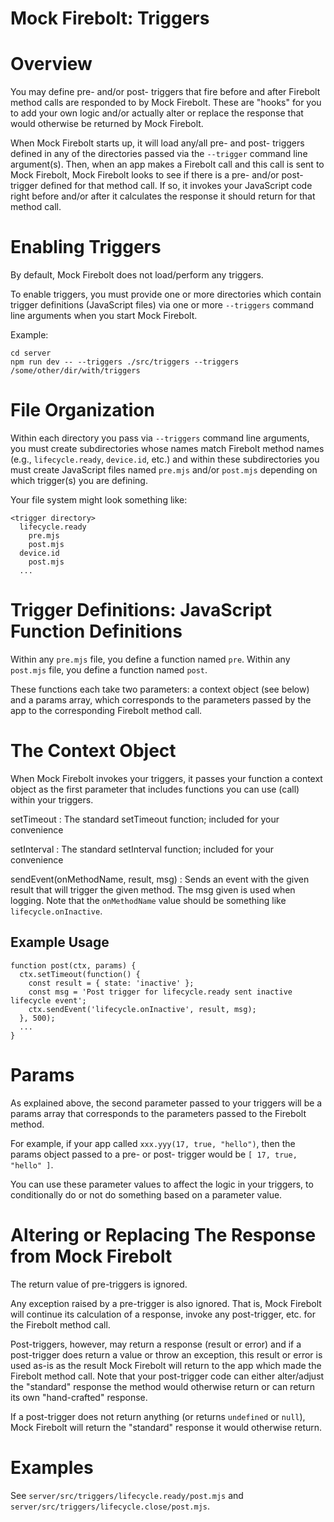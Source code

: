 Mock Firebolt: Triggers
=======================

# Overview

You may define pre- and/or post- triggers that fire before and after Firebolt method calls are responded to by Mock Firebolt. These are "hooks" for you to add your own logic and/or actually alter or replace the response that would otherwise be returned by Mock Firebolt.

When Mock Firebolt starts up, it will load any/all pre- and post- triggers defined in any of the directories passed via the `--trigger` command line argument(s). Then, when an app makes a Firebolt call and this call is sent to Mock Firebolt, Mock Firebolt looks to see if there is a pre- and/or post- trigger defined for that method call. If so, it invokes your JavaScript code right before and/or after it calculates the response it should return for that method call. 


# Enabling Triggers

By default, Mock Firebolt does not load/perform any triggers.

To enable triggers, you must provide one or more directories which contain trigger definitions (JavaScript files) via one or more `--triggers` command line arguments when you start Mock Firebolt.

Example:
```
cd server
npm run dev -- --triggers ./src/triggers --triggers /some/other/dir/with/triggers
```


# File Organization

Within each directory you pass via `--triggers` command line arguments, you must create subdirectories whose names match Firebolt method names (e.g., `lifecycle.ready`, `device.id`, etc.) and within these subdirectories you must create JavaScript files named `pre.mjs` and/or `post.mjs` depending on which trigger(s) you are defining.

Your file system might look something like:

```
<trigger directory>
  lifecycle.ready
    pre.mjs
    post.mjs
  device.id
    post.mjs
  ...

```


# Trigger Definitions: JavaScript Function Definitions

Within any `pre.mjs` file, you define a function named `pre`. Within any `post.mjs` file, you define a function named `post`. 

These functions each take two parameters: a context object (see below) and a params array, which corresponds to the parameters passed by the app to the corresponding Firebolt method call.


# The Context Object

When Mock Firebolt invokes your triggers, it passes your function a context object as the first parameter that includes functions you can use (call) within your triggers.


setTimeout
: The standard setTimeout function; included for your convenience

setInterval
: The standard setInterval function; included for your convenience

sendEvent(onMethodName, result, msg)
: Sends an event with the given result that will trigger the given method. The msg given is used when logging. Note that the `onMethodName` value should be something like `lifecycle.onInactive`.


## Example Usage

```
function post(ctx, params) {
  ctx.setTimeout(function() {
    const result = { state: 'inactive' };
    const msg = 'Post trigger for lifecycle.ready sent inactive lifecycle event';
    ctx.sendEvent('lifecycle.onInactive', result, msg);
  }, 500);
  ...
}
```


# Params

As explained above, the second parameter passed to your triggers will be a params array that corresponds to the parameters passed to the Firebolt method.

For example, if your app called `xxx.yyy(17, true, "hello")`, then the params object passed to a pre- or post- trigger would be `[ 17, true, "hello" ]`.

You can use these parameter values to affect the logic in your triggers, to conditionally do or not do something based on a parameter value.


# Altering or Replacing The Response from Mock Firebolt

The return value of pre-triggers is ignored.

Any exception raised by a pre-trigger is also ignored. That is, Mock Firebolt will continue its calculation of a response, invoke any post-trigger, etc. for the Firebolt method call.

Post-triggers, however, may return a response (result or error) and if a post-trigger does return a value or throw an exception, this result or error is used as-is as the result Mock Firebolt will return to the app which made the Firebolt method call. Note that your post-trigger code can either alter/adjust the "standard" response the method would otherwise return or can return its own "hand-crafted" response.

If a post-trigger does not return anything (or returns `undefined` or `null`), Mock Firebolt will return the "standard" response it would otherwise return.


# Examples

See `server/src/triggers/lifecycle.ready/post.mjs` and `server/src/triggers/lifecycle.close/post.mjs`.

